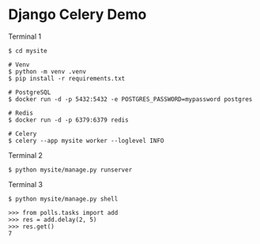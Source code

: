 # Django Celery Demo

Terminal 1
```shell
$ cd mysite

# Venv
$ python -m venv .venv
$ pip install -r requirements.txt

# PostgreSQL
$ docker run -d -p 5432:5432 -e POSTGRES_PASSWORD=mypassword postgres

# Redis
$ docker run -d -p 6379:6379 redis

# Celery
$ celery --app mysite worker --loglevel INFO
```

Terminal 2
```shell
$ python mysite/manage.py runserver
```

Terminal 3
```shell
$ python mysite/manage.py shell

>>> from polls.tasks import add
>>> res = add.delay(2, 5)
>>> res.get()
7
```